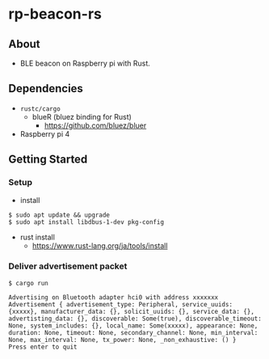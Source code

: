 # rp-beacon-rs
## About
- BLE beacon on Raspberry pi with Rust.

## Dependencies
- `rustc/cargo`
  - blueR (bluez binding for Rust)
    - https://github.com/bluez/bluer
- Raspberry pi 4

## Getting Started
### Setup
- install
```
$ sudo apt update && upgrade
$ sudo apt install libdbus-1-dev pkg-config
```

- rust install
  - https://www.rust-lang.org/ja/tools/install


### Deliver advertisement packet
```
$ cargo run

Advertising on Bluetooth adapter hci0 with address xxxxxxx 
Advertisement { advertisement_type: Peripheral, service_uuids: {xxxxx}, manufacturer_data: {}, solicit_uuids: {}, service_data: {}, advertisting_data: {}, discoverable: Some(true), discoverable_timeout: None, system_includes: {}, local_name: Some(xxxxx), appearance: None, duration: None, timeout: None, secondary_channel: None, min_interval: None, max_interval: None, tx_power: None, _non_exhaustive: () }
Press enter to quit

```

